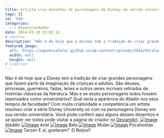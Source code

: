 ```yaml
---
title: Artista cria desenhos de personagens da Disney em versão universitária
tags: []
id: '416'
categories:
  - - Aleatoriedades
date: 2014-03-18 19:02:12
# <extra>
description: 'Não é de hoje que a Disney tem a tradição de criar grandes personagens que fazem parte da imaginação de crianças e adultos. São deuses, princesas, guerreiros, fadas, leões e outros seres incríveis retirados de histórias clássicas da literatura. Mas e se esses personagens todos fossem repensados como universitários? Qual seria a aparência do Alladin nos seus tempos de faculdade? Com muita criatividade e competência um artista resolveu criar a série Disney University só com os personagens Disney em sua versão universitária. Você pode conferir aqui alguns desses desenhos e se quiser ver todos pode visitar a página do criador no DeviantArt. E aí, gostaram? 😀 Beijos!!'
featured_image: 
  url: 'https://oqueeuiafalar.github.io/wp-content/uploads/2014/03/aladdin.jpg?w=650'
  width: null
  height: null
# </extra>
---
```


Não é de hoje que a Disney tem a tradição de criar grandes personagens que fazem parte da imaginação de crianças e adultos. São deuses, princesas, guerreiros, fadas, leões e outros seres incríveis retirados de histórias clássicas da literatura. Mas e se esses personagens todos fossem repensados como universitários? Qual seria a aparência do Alladin nos seus tempos de faculdade? Com muita criatividade e competência um artista resolveu criar a série Disney University só com os personagens Disney em sua versão universitária. Você pode conferir aqui alguns desses desenhos e se quiser ver todos pode visitar a página do criador no [DeviantArt](http://www.deviantart.com/morelikethis/357588228 "DeviantArt"). [![Image](http://162.243.62.160/wp-content/uploads/2014/03/aladdin.jpg?w=650)](http://162.243.62.160/wp-content/uploads/2014/03/aladdin.jpg) Aladdin [![Image](http://162.243.62.160/wp-content/uploads/2014/03/ariel.jpg?w=650)](http://162.243.62.160/wp-content/uploads/2014/03/ariel.jpg) Ariel [![Image](http://162.243.62.160/wp-content/uploads/2014/03/bela.jpg?w=650)](http://162.243.62.160/wp-content/uploads/2014/03/bela.jpg) Bela [![Image](http://162.243.62.160/wp-content/uploads/2014/03/mulan.jpg?w=650)](http://162.243.62.160/wp-content/uploads/2014/03/mulan.jpg) Mulan [![Image](http://162.243.62.160/wp-content/uploads/2014/03/pocahontas.jpg?w=650)](http://162.243.62.160/wp-content/uploads/2014/03/pocahontas.jpg) Pocahontas [![Image](http://162.243.62.160/wp-content/uploads/2014/03/tarzan.jpg?w=650)](http://162.243.62.160/wp-content/uploads/2014/03/tarzan.jpg) Tarzan E aí, gostaram? :D Beijos!!
